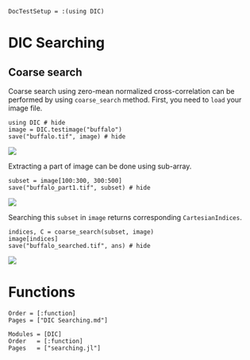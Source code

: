 ```@meta
DocTestSetup = :(using DIC)
```

# DIC Searching

## Coarse search

Coarse search using zero-mean normalized cross-correlation can be performed by using `coarse_search` method.
First, you need to `load` your image file.

```@example 1
using DIC # hide
image = DIC.testimage("buffalo")
save("buffalo.tif", image) # hide
```

![](buffalo.tif)

Extracting a part of image can be done using sub-array.

```@example 1
subset = image[100:300, 300:500]
save("buffalo_part1.tif", subset) # hide
```

![](buffalo_part1.tif)

Searching this `subset` in `image` returns corresponding `CartesianIndices`.

```@example 1
indices, C = coarse_search(subset, image)
image[indices]
save("buffalo_searched.tif", ans) # hide
```

![](buffalo_searched.tif)

# Functions

```@index
Order = [:function]
Pages = ["DIC Searching.md"]
```

```@autodocs
Modules = [DIC]
Order   = [:function]
Pages   = ["searching.jl"]
```

